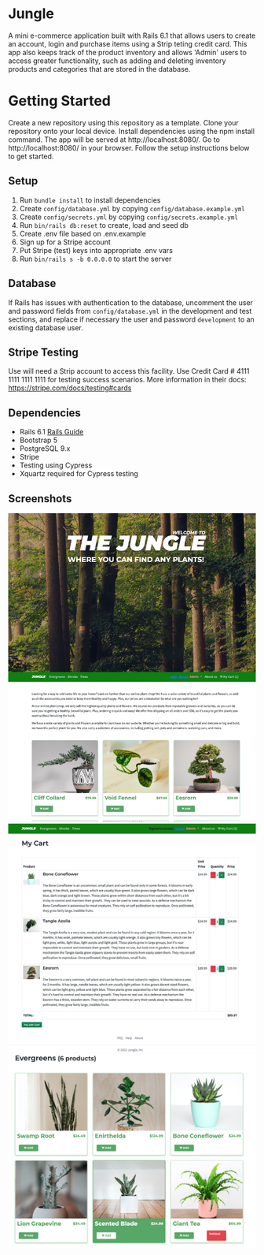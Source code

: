 # Jungle

A mini e-commerce application built with Rails 6.1 that allows users to create an account, login and purchase items using a Strip teting credit card. This app also keeps track of the product inventory and allows 'Admin' users to access greater functionality, such as adding and deleting inventory products and categories that are stored in the database.

# Getting Started

Create a new repository using this repository as a template. Clone your repository onto your local device. Install dependencies using the npm install command. The app will be served at http://localhost:8080/. Go to http://localhost:8080/ in your browser. Follow the setup instructions below to get started.

## Setup

1. Run `bundle install` to install dependencies
2. Create `config/database.yml` by copying `config/database.example.yml`
3. Create `config/secrets.yml` by copying `config/secrets.example.yml`
4. Run `bin/rails db:reset` to create, load and seed db
5. Create .env file based on .env.example
6. Sign up for a Stripe account
7. Put Stripe (test) keys into appropriate .env vars
8. Run `bin/rails s -b 0.0.0.0` to start the server

## Database

If Rails has issues with authentication to the database, uncomment the user and password fields from `config/database.yml` in the development and test sections, and replace if necessary the user and password `development` to an existing database user.

## Stripe Testing

Use will need a Strip account to access this facility.
Use Credit Card # 4111 1111 1111 1111 for testing success scenarios.
More information in their docs: <https://stripe.com/docs/testing#cards>

## Dependencies

- Rails 6.1 [Rails Guide](http://guides.rubyonrails.org/v6.1/)
- Bootstrap 5
- PostgreSQL 9.x
- Stripe
- Testing using Cypress
- Xquartz required for Cypress testing

## Screenshots

!["Screenshot of HomePage"](https://github.com/Cyber-Sam33/jungle-rails/blob/master/docs/Homepage.png)
!["Screenshot of Cart Purchase"](https://github.com/Cyber-Sam33/jungle-rails/blob/master/docs/cart_purchase.png)
!["Screenshot of Prouct Inventory"](https://github.com/Cyber-Sam33/jungle-rails/blob/master/docs/prduct_inventory.png)
